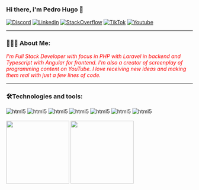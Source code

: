 
### Hi there, i'm Pedro Hugo 👋

[![Discord](https://img.shields.io/badge/Discord-7289DA?style=for-the-badge&logo=discord&logoColor=white)]()
[![Linkedin](https://img.shields.io/badge/LinkedIn-0077B5?style=for-the-badge&logo=linkedin&logoColor=white)](https://www.linkedin.com/in/pedro-hugo-ferreira-973545226/)
[![StackOverflow](https://img.shields.io/badge/Stack_Overflow-FE7A16?style=for-the-badge&logo=stack-overflow&logoColor=white)](https://stackoverflow.com/users/21942694/pedro-hugo)
[![TikTok](https://img.shields.io/badge/TikTok-000000?style=for-the-badge&logo=tiktok&logoColor=white)](https://www.tiktok.com/@beralta1)
[![Youtube](https://img.shields.io/badge/YouTube-FF0000?style=for-the-badge&logo=youtube&logoColor=white)](https://www.youtube.com/channel/UCF6xWaX05zYjNXT4Bq82zwg)

<hr>

### 🧑🏾‍💻 About Me:
<i style="color: #FF0000;">I'm Full Stack Developer with focus in PHP with Laravel in backend and Typescript with Angular for frontend. I'm also a creator of screenplay of programming content on YouTube. I love receiving new ideas and making them real with just a few lines of code.</i>

<hr>

### 🛠️Technologies and tools:

<div style="display": inline-block>
  <img aling="center" alt="html5" src="https://img.shields.io/badge/Laravel-FF2D20?style=for-the-badge&logo=laravel&logoColor=white">
  <img aling="center" alt="html5" src="https://img.shields.io/badge/Angular-DD0031?style=for-the-badge&logo=angular&logoColor=white">
  <img aling="center" alt="html5" src="https://img.shields.io/badge/PHP-777BB4?style=for-the-badge&logo=php&logoColor=white">
  <img aling="center" alt="html5" src="https://img.shields.io/badge/TypeScript-007ACC?style=for-the-badge&logo=typescript&logoColor=white">
  <img aling="center" alt="html5" src="https://img.shields.io/badge/Node.js-43853D?style=for-the-badge&logo=node.js&logoColor=white">
  <img aling="center" alt="html5" src="https://img.shields.io/badge/docker-%230db7ed.svg?style=for-the-badge&logo=docker&logoColor=white">
  <img aling="center" alt="html5" src="https://img.shields.io/badge/MySQL-005C84?style=for-the-badge&logo=mysql&logoColor=white">
</div></br>


<div>
 <img src="https://github-readme-stats.vercel.app/api?username=Beralta&show_icons=true&theme=radical" style="height: 170px;"> 
 <img src="https://github-readme-stats.vercel.app/api/top-langs/?username=Beralta&layout=compact&theme=radical" style="height: 170px;">
</div>











